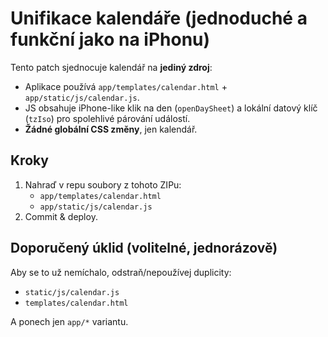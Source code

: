 # Unifikace kalendáře (jednoduché a funkční jako na iPhonu)
Tento patch sjednocuje kalendář na **jediný zdroj**:
- Aplikace používá `app/templates/calendar.html` + `app/static/js/calendar.js`.
- JS obsahuje iPhone-like klik na den (`openDaySheet`) a lokální datový klíč (`tzIso`) pro spolehlivé párování událostí.
- **Žádné globální CSS změny**, jen kalendář.

## Kroky
1) Nahraď v repu soubory z tohoto ZIPu:
   - `app/templates/calendar.html`
   - `app/static/js/calendar.js`
2) Commit & deploy.

## Doporučený úklid (volitelné, jednorázově)
Aby se to už nemíchalo, odstraň/nepoužívej duplicity:
- `static/js/calendar.js`
- `templates/calendar.html`

A ponech jen `app/*` variantu.
